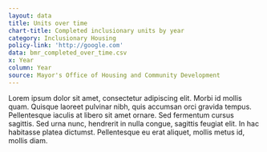 ```yaml
---
layout: data
title: Units over time
chart-title: Completed inclusionary units by year
category: Inclusionary Housing
policy-link: 'http://google.com'
data: bmr_completed_over_time.csv
x: Year
column: Year
source: Mayor's Office of Housing and Community Development
---
```


Lorem ipsum dolor sit amet, consectetur adipiscing elit. Morbi id mollis quam. Quisque laoreet pulvinar nibh, quis accumsan orci gravida tempus. Pellentesque iaculis at libero sit amet ornare. Sed fermentum cursus sagittis. Sed urna nunc, hendrerit in nulla congue, sagittis feugiat elit. In hac habitasse platea dictumst. Pellentesque eu erat aliquet, mollis metus id, mollis diam.